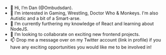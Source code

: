 - 👋 Hi, I’m Dan (@Ombudsdan).
- 👀 I’m interested in Gaming, Wrestling, Doctor Who & Monkeys. I'm also Autistic and a bit of a Smart-arse.
- 🌱 I’m currently furthering my knowledge of React and learning about NodeJS.
- 💞️ I’m looking to collaborate on exciting new frontend projects.
- 📫 Drop me a message over on my Twitter account (link in profile) if you have any exciting opportunities you would like me to be involved in!

<!---
Ombudsdan/Ombudsdan is a ✨ special ✨ repository because its `README.md` (this file) appears on your GitHub profile.
You can click the Preview link to take a look at your changes.
--->
